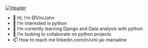 [![Header](https://raw.githubusercontent.com/MartinHeinz/<OWNER>/<OWNER>/readme_header.png "Header")](https://some-url.dev/)


- 👋 Hi, I’m @ViniJohn
- 👀 I’m interested in python 
- 🌱 I’m currently learning Django and Data analysis with python
- 💞️ I’m looking to collaborate on python projects
- 📫 How to reach me linkedin.com/in/vini-jai-marsaline

<!---
ViniJohn/ViniJohn is a ✨ special ✨ repository because its `README.md` (this file) appears on your GitHub profile.
You can click the Preview link to take a look at your changes.
--->
